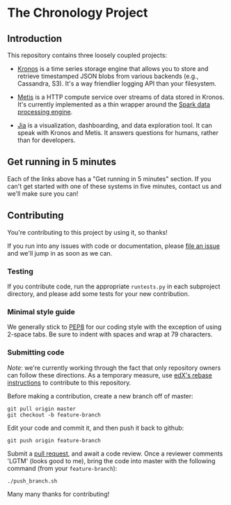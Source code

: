 # The Chronology Project

## Introduction

This repository contains three loosely coupled projects:

* [Kronos](kronos/) is a time series storage engine that
  allows you to store and retrieve timestamped JSON blobs from various
  backends (e.g., Cassandra, S3).  It's a way friendlier logging API
  than your filesystem.

* [Metis](metis/) is a HTTP compute service over streams of data stored in
  Kronos. It's currently implemented as a thin wrapper around the
  [Spark data processing engine](http://spark.apache.org/).

* [Jia](jia/) is a visualization, dashboarding, and data
  exploration tool.  It can speak with Kronos and Metis.  It answers
  questions for humans, rather than for developers.

## Get running in 5 minutes

Each of the links above has a "Get running in 5 minutes" section.  If
you can't get started with one of these systems in five minutes,
contact us and we'll make sure you can!

## Contributing

You're contributing to this project by using it, so thanks!  

If you run into any issues with code or documentation, please [file an
issue](../../issues?state=open) and we'll jump in as soon as we can.

### Testing

If you contribute code, run the appropriate `runtests.py` in each
subproject directory, and please add some tests for your new
contribution.

### Minimal style guide

We generally stick to
[PEP8](http://legacy.python.org/dev/peps/pep-0008/) for our coding
style with the exception of using 2-space tabs. Be sure to indent with
spaces and wrap at 79 characters.

### Submitting code

*Note*: we're currently working through the fact that only repository
owners can follow these directions.  As a temporary measure, use
[edX's rebase
instructions](https://github.com/edx/edx-platform/wiki/How-to-Rebase-a-Pull-Request#fetch-the-latest-version-of-master)
to contribute to this repository.

Before making a contribution, create a new branch off of master:

```
git pull origin master
git checkout -b feature-branch
```

Edit your code and commit it, and then push it back to github:

```
git push origin feature-branch
```

Submit a [pull request](../../compare/), and await a code review.  Once a
reviewer comments 'LGTM' (looks good to me), bring the code into
master with the following command (from your `feature-branch`):

```
./push_branch.sh
```

Many many thanks for contributing!